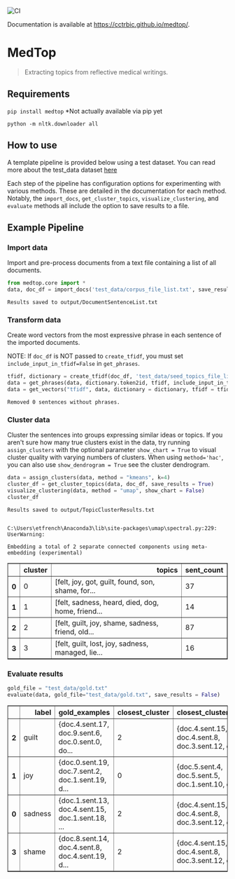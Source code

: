 ![CI](https://github.com/cctrbic/medtop/workflows/CI/badge.svg) 

Documentation is available at https://cctrbic.github.io/medtop/.

# MedTop
> Extracting topics from reflective medical writings.


## Requirements
`pip install medtop` *Not actually available via pip yet

`python -m nltk.downloader all`

## How to use

A template pipeline is provided below using a test dataset. You can read more about the test_data dataset [here](https://github.com/cctrbic/medtop/blob/master/test_data/README.md)

Each step of the pipeline has configuration options for experimenting with various methods. These are detailed in the documentation for each method. Notably, the `import_docs`, `get_cluster_topics`, `visualize_clustering`, and `evaluate` methods all include the option to save results to a file.

## Example Pipeline
### Import data
Import and pre-process documents from a text file containing a list of all documents.

```python
from medtop.core import *
data, doc_df = import_docs('test_data/corpus_file_list.txt', save_results = True)
```

    Results saved to output/DocumentSentenceList.txt
    

### Transform data
Create word vectors from the most expressive phrase in each sentence of the imported documents.

NOTE: If `doc_df` is NOT passed to `create_tfidf`, you must set `include_input_in_tfidf=False` in `get_phrases`.

```python
tfidf, dictionary = create_tfidf(doc_df, 'test_data/seed_topics_file_list.txt')
data = get_phrases(data, dictionary.token2id, tfidf, include_input_in_tfidf = True)
data = get_vectors("tfidf", data, dictionary = dictionary, tfidf = tfidf)
```

    Removed 0 sentences without phrases.
    

### Cluster data
Cluster the sentences into groups expressing similar ideas or topics. If you aren't sure how many true clusters exist in the data, try running `assign_clusters` with the optional parameter `show_chart = True` to visual cluster quality with varying numbers of clusters. When using `method='hac'`, you can also use `show_dendrogram = True` see the cluster dendrogram.

```python
data = assign_clusters(data, method = "kmeans", k=4)
cluster_df = get_cluster_topics(data, doc_df, save_results = True)
visualize_clustering(data, method = "umap", show_chart = False)
cluster_df
```

    Results saved to output/TopicClusterResults.txt
    

    C:\Users\etfrench\Anaconda3\lib\site-packages\umap\spectral.py:229: UserWarning:
    
    Embedding a total of 2 separate connected components using meta-embedding (experimental)
    
    




<div>
<style scoped>
    .dataframe tbody tr th:only-of-type {
        vertical-align: middle;
    }

    .dataframe tbody tr th {
        vertical-align: top;
    }

    .dataframe thead th {
        text-align: right;
    }
</style>
<table border="1" class="dataframe">
  <thead>
    <tr style="text-align: right;">
      <th></th>
      <th>cluster</th>
      <th>topics</th>
      <th>sent_count</th>
    </tr>
  </thead>
  <tbody>
    <tr>
      <th>0</th>
      <td>0</td>
      <td>[felt, joy, got, guilt, found, son, shame, for...</td>
      <td>37</td>
    </tr>
    <tr>
      <th>1</th>
      <td>1</td>
      <td>[felt, sadness, heard, died, dog, home, friend...</td>
      <td>14</td>
    </tr>
    <tr>
      <th>2</th>
      <td>2</td>
      <td>[felt, guilt, joy, shame, sadness, friend, old...</td>
      <td>87</td>
    </tr>
    <tr>
      <th>3</th>
      <td>3</td>
      <td>[felt, guilt, lost, joy, sadness, managed, lie...</td>
      <td>16</td>
    </tr>
  </tbody>
</table>
</div>



### Evaluate results

```python
gold_file = "test_data/gold.txt"
evaluate(data, gold_file="test_data/gold.txt", save_results = False)
```




<div>
<style scoped>
    .dataframe tbody tr th:only-of-type {
        vertical-align: middle;
    }

    .dataframe tbody tr th {
        vertical-align: top;
    }

    .dataframe thead th {
        text-align: right;
    }
</style>
<table border="1" class="dataframe">
  <thead>
    <tr style="text-align: right;">
      <th></th>
      <th>label</th>
      <th>gold_examples</th>
      <th>closest_cluster</th>
      <th>closest_cluster_members</th>
      <th>tp</th>
      <th>fp</th>
      <th>fn</th>
      <th>precision</th>
      <th>recall</th>
      <th>f1</th>
    </tr>
  </thead>
  <tbody>
    <tr>
      <th>2</th>
      <td>guilt</td>
      <td>{doc.4.sent.17, doc.9.sent.6, doc.0.sent.0, do...</td>
      <td>2</td>
      <td>{doc.4.sent.15, doc.4.sent.8, doc.3.sent.12, d...</td>
      <td>31</td>
      <td>56</td>
      <td>37</td>
      <td>0.356</td>
      <td>0.456</td>
      <td>0.400</td>
    </tr>
    <tr>
      <th>1</th>
      <td>joy</td>
      <td>{doc.0.sent.19, doc.7.sent.2, doc.1.sent.19, d...</td>
      <td>0</td>
      <td>{doc.5.sent.4, doc.5.sent.5, doc.1.sent.10, do...</td>
      <td>23</td>
      <td>14</td>
      <td>40</td>
      <td>0.622</td>
      <td>0.365</td>
      <td>0.460</td>
    </tr>
    <tr>
      <th>0</th>
      <td>sadness</td>
      <td>{doc.1.sent.13, doc.4.sent.15, doc.1.sent.18, ...</td>
      <td>2</td>
      <td>{doc.4.sent.15, doc.4.sent.8, doc.3.sent.12, d...</td>
      <td>15</td>
      <td>72</td>
      <td>23</td>
      <td>0.172</td>
      <td>0.395</td>
      <td>0.240</td>
    </tr>
    <tr>
      <th>3</th>
      <td>shame</td>
      <td>{doc.8.sent.14, doc.4.sent.8, doc.4.sent.19, d...</td>
      <td>2</td>
      <td>{doc.4.sent.15, doc.4.sent.8, doc.3.sent.12, d...</td>
      <td>20</td>
      <td>67</td>
      <td>11</td>
      <td>0.230</td>
      <td>0.645</td>
      <td>0.339</td>
    </tr>
  </tbody>
</table>
</div>


